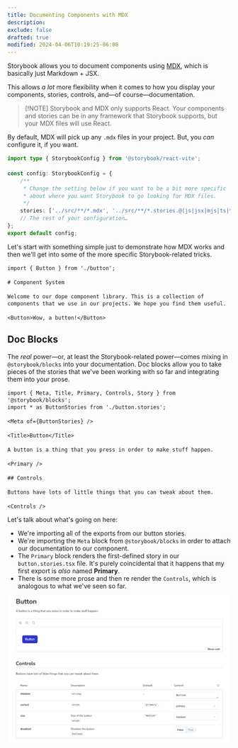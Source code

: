 ```yaml
---
title: Documenting Components with MDX
description: 
exclude: false
drafted: true
modified: 2024-04-06T10:19:25-06:00
---
```


Storybook allows you to document components using [MDX](https://mdxjs.com/), which is basically just Markdown + JSX.

This allows _a lot_ more flexibility when it comes to how you display your components, stories, controls, and—of course—documentation.

> [!NOTE] Storybook and MDX only supports React.
> Your components and stories can be in any framework that Storybook supports, but your MDX files will use React.

By default, MDX will pick up any `.mdx` files in your project. But, you _can_ configure it, if you want.

```ts
import type { StorybookConfig } from '@storybook/react-vite';

const config: StorybookConfig = {
	/**
	 * Change the setting below if you want to be a bit more specific
	 * about where you want Storybook to go looking for MDX files.
	 */
	stories: ['../src/**/*.mdx', '../src/**/*.stories.@(js|jsx|mjs|ts|tsx)'],
	// The rest of your configuration…
};
export default config;
```

Let's start with something simple just to demonstrate how MDX works and then we'll get into some of the more specific Storybook-related tricks.

```mdx
import { Button } from './button';

# Component System

Welcome to our dope component library. This is a collection of components that we use in our projects. We hope you find them useful.

<Button>Wow, a button!</Button>
```

## Doc Blocks

The _real_ power—or, at least the Storybook-related power—comes mixing in `@storybook/blocks` into your documentation. Doc blocks allow you to take pieces of the stories that we've been working with so far and integrating them into your prose.

```mdx
import { Meta, Title, Primary, Controls, Story } from '@storybook/blocks';
import * as ButtonStories from './button.stories';

<Meta of={ButtonStories} />

<Title>Button</Title>

A button is a thing that you press in order to make stuff happen.

<Primary />

## Controls

Buttons have lots of little things that you can tweak about them.

<Controls />
```

Let's talk about what's going on here:

- We're importing all of the exports from our button stories.
- We're importing the `Meta` block from `@storybook/blocks` in order to attach our documentation to our component.
- The `Primary` block renders the first-defined story in our `button.stories.tsx` file. It's purely coincidental that it happens that my first export is *also* named **Primary**.
- There is some more prose and then re render the `Controls`, which is analogous to what we've seen so far.

![Button component documentation rendered in MDX](../../assets/storybook-button-mdx.png)
